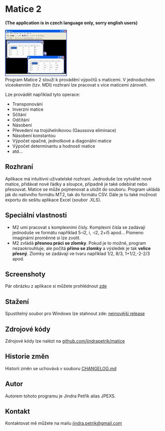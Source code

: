 # Matice 2

**(The application is in czech language only, sorry english users)**

![Náhled aplikace](screenshoty/nahledy/04.jpg)  
Program Matice 2 slouží k provádění výpočtů s maticemi. V jednoduchém víceokenním (tzv. MDI) rozhraní
lze pracovat s více maticemi zároveň.


Lze provádět například tyto operace:
* Transponování
* Inverzní matice
* Sčítání
* Odčítání
* Násobení
* Převedení na trojúhelníkovou (Gaussova eliminace)
* Násobení konstantou
* Výpočet opačné, jednotkové a diagonální matice
* Výpočet determinantu a hodnosti matice
* atd...

## Rozhraní
Aplikace má intuitivní uživatelské rozhraní. Jednoduše lze vytvářet nové matice, přidávat nové řádky a sloupce, případně je také odebírat nebo přesouvat.
Matice se může pojmenovat a uložit do souboru. Program ukládá jak do nativního formátu MT2, tak do formátu CSV. Dále je tu také možnost exportu do sešitu aplikace Excel (soubor .XLS).

## Speciální vlastnosti

* M2 umí pracovat s <span class="b">komplexními čísly</span>. Komplexní čísla se zadávají jednoduše ve formátu například 5-i2, i, -i2, 2+i5 apod... Písmeno imaginární proměnné si lze zvolit.
* M2 zvládá **přesnou práci se zlomky**. Pokud je to možné, program nezaokrouhluje, ale počítá **přímo se zlomky** a výsledek je tak **velice přesný**. Zlomky se zadávají ve tvaru například 1/2, 8/3, 1+1/2,-2-2/3 apod.

## Screenshoty
Pár obrázku z aplikace si můžete prohlédnout [zde](screenshoty)

## Stažení
Spustitelný soubor pro Windows lze stahnout zde: [nejnovější release](https://github.com/jindrapetrik/matice/releases/latest)

## Zdrojové kódy
Zdrojové kódy lze nalézt na [github.com/jindrapetrik/matice](https://github.com/jindrapetrik/matice/)

## Historie změn
Historii změn se uchovává v souboru [CHANGELOG.md](https://github.com/jindrapetrik/matice/blob/main/CHANGELOG.md)

## Autor
Autorem tohoto programu je Jindra Petřík alias JPEXS.

## Kontakt
Kontaktovat mě můžete na mailu jindra.petrik@gmail.com
